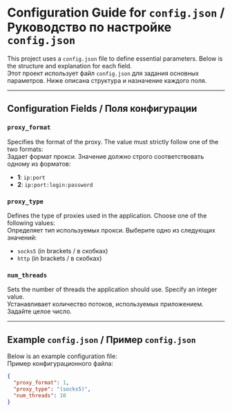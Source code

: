 
# Configuration Guide for `config.json` / Руководство по настройке `config.json`

This project uses a `config.json` file to define essential parameters. Below is the structure and explanation for each field.  
Этот проект использует файл `config.json` для задания основных параметров. Ниже описана структура и назначение каждого поля.

---

## Configuration Fields / Поля конфигурации

### `proxy_format`
Specifies the format of the proxy. The value must strictly follow one of the two formats:  
Задает формат прокси. Значение должно строго соответствовать одному из форматов:
- **1**: `ip:port`  
- **2**: `ip:port:login:password`

### `proxy_type`
Defines the type of proxies used in the application. Choose one of the following values:  
Определяет тип используемых прокси. Выберите одно из следующих значений:
- `socks5` (in brackets / в скобках)  
- `http` (in brackets / в скобках)  

### `num_threads`
Sets the number of threads the application should use. Specify an integer value.  
Устанавливает количество потоков, используемых приложением. Задайте целое число.

---

## Example `config.json` / Пример `config.json`

Below is an example configuration file:  
Пример конфигурационного файла:  

```json
{
  "proxy_format": 1,
  "proxy_type": "(socks5)",
  "num_threads": 10
}

